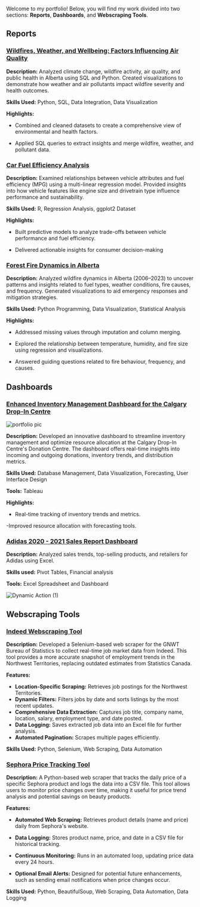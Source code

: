 
Welcome to my portfolio! Below, you will find my work divided into two sections: **Reports**, **Dashboards**, and **Webscraping Tools**.


## Reports

### [Wildfires, Weather, and Wellbeing: Factors Influencing Air Quality](https://github.com/rodney-sibanda/Wildfires-Weather-and-Wellbeing)
**Description:** Analyzed climate change, wildfire activity, air quality, and public health in Alberta using SQL and Python. Created visualizations to demonstrate how weather and air pollutants impact wildfire severity and health outcomes.

**Skills Used:** Python, SQL, Data Integration, Data Visualization

**Highlights:**

- Combined and cleaned datasets to create a comprehensive view of environmental and health factors.

- Applied SQL queries to extract insights and merge wildfire, weather, and pollutant data.

### [Car Fuel Efficiency Analysis](https://github.com/rodney-sibanda/Car-Fuel-Efficiency-Analysis/tree/main)
**Description:** Examined relationships between vehicle attributes and fuel efficiency (MPG) using a multi-linear regression model. Provided insights into how vehicle features like engine size and drivetrain type influence performance and sustainability.

**Skills Used:**  R, Regression Analysis, ggplot2 Dataset

**Highlights:**

- Built predictive models to analyze trade-offs between vehicle performance and fuel efficiency.

- Delivered actionable insights for consumer decision-making

### [Forest Fire Dynamics in Alberta](https://github.com/rodney-sibanda/Wildfire-Dynamics-Alberta)

**Description:** Analyzed wildfire dynamics in Alberta (2006–2023) to uncover patterns and insights related to fuel types, weather conditions, fire causes, and frequency. Generated visualizations to aid emergency responses and mitigation strategies.  

**Skills Used:** Python Programming, Data Visualization, Statistical Analysis  

**Highlights:**
- Addressed missing values through imputation and column merging.

- Explored the relationship between temperature, humidity, and fire size using regression and visualizations.

- Answered guiding questions related to fire behaviour, frequency, and causes.

## Dashboards

### [Enhanced Inventory Management Dashboard for the Calgary Drop-In Centre](https://github.com/rodney-sibanda/Calgary-Drop-In-Centre-Dashboard/blob/main/README.md)

![portfolio pic ](https://github.com/rodney-sibanda/Rodney-sPortfolio/assets/126027138/9218029b-7ff5-4f74-8294-95346b8a616a)

**Description:** Developed an innovative dashboard to streamline inventory management and optimize resource allocation at the Calgary Drop-In Centre's Donation Centre. The dashboard offers real-time insights into incoming and outgoing donations, inventory trends, and distribution metrics.

**Skills Used:**  Database Management, Data Visualization, Forecasting, User Interface Design 

**Tools:** Tableau

**Highlights:**

- Real-time tracking of inventory trends and metrics.

-Improved resource allocation with forecasting tools.

### [Adidas 2020 - 2021 Sales Report Dashboard](https://github.com/rodney-sibanda/Adidas-Sale-Report-2020---2021---DB---Excel)

**Description:** Analyzed sales trends, top-selling products, and retailers for Adidas using Excel. 

**Skills used:** Pivot Tables, Financial analysis

**Tools:** Excel Spreadsheet and Dashboard 

![Dynamic Action (1)](https://user-images.githubusercontent.com/126027138/221468950-905a88c9-b4bf-4e62-b1c7-736f7a20250f.gif)

## Webscraping Tools

### [Indeed Webscraping Tool](https://github.com/rodney-sibanda/Indeed-Job-Webscraping-Tool/tree/main)


**Description:** Developed a Selenium-based web scraper for the GNWT Bureau of Statistics to collect real-time job market data from Indeed. This tool provides a more accurate snapshot of employment trends in the Northwest Territories, replacing outdated estimates from Statistics Canada.

**Features:**

- **Location-Specific Scraping:** Retrieves job postings for the Northwest Territories.
- **Dynamic Filters:** Filters jobs by date and sorts listings by the most recent updates.
- **Comprehensive Data Extraction:** Captures job title, company name, location, salary, employment type, and date posted.
- **Data Logging:** Saves extracted job data into an Excel file for further analysis.
- **Automated Pagination:** Scrapes multiple pages efficiently.

**Skills Used:** Python, Selenium, Web Scraping, Data Automation

### [Sephora Price Tracking Tool](https://github.com/rodney-sibanda/Sephora-Price-Tracking-Tool/tree/main)

**Description:**
A Python-based web scraper that tracks the daily price of a specific Sephora product and logs the data into a CSV file. This tool allows users to monitor price changes over time, making it useful for price trend analysis and potential savings on beauty products.

**Features:**

- **Automated Web Scraping:** Retrieves product details (name and price) daily from Sephora's website.

- **Data Logging:** Stores product name, price, and date in a CSV file for historical tracking.

- **Continuous Monitoring:** Runs in an automated loop, updating price data every 24 hours.

- **Optional Email Alerts:** Designed for potential future enhancements, such as sending email notifications when price changes occur.

**Skills Used:** Python, BeautifulSoup, Web Scraping, Data Automation, Data Logging
